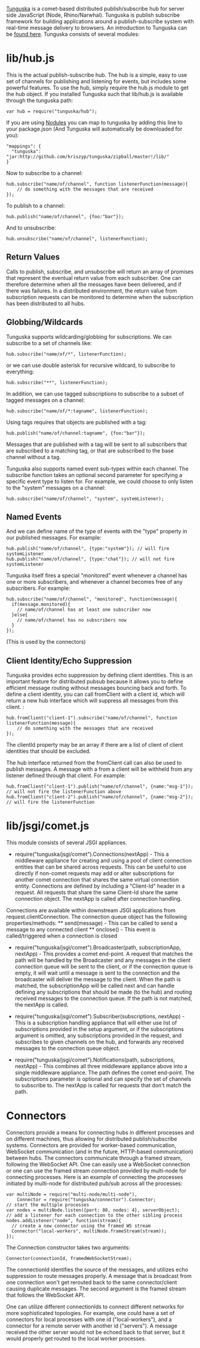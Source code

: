 [Tunguska](http://en.wikipedia.org/wiki/Tunguska_event) is a comet-based 
distributed publish/subscribe hub for server side JavaScript (Node, Rhino/Narwhal).
Tunguska is publish subscribe framework for building applications around a 
publish-subscribe system with real-time message delivery
to browsers. An introduction to Tunguska can be [found here](http://www.sitepen.com/blog/2010/07/19/real-time-comet-applications-on-node-with-tunguska/).
Tunguska consists of several modules:

lib/hub.js
========

This is the actual publish-subscribe hub. The hub is a simple, easy to use set of channels
for publishing and listening for events, but includes some powerful features. To use the
hub, simply require the hub.js module to get the hub object. If you installed Tunguska
such that lib/hub.js is available through the tunguska path:

    var hub = require("tunguska/hub");

If you are using [Nodules](http://github.com/kriszyp/nodules) you can map to tunguska
by adding this line to your package.json (And Tunguska will automatically be downloaded for you):

    "mappings": {
	  "tunguska": "jar:http://github.com/kriszyp/tunguska/zipball/master!/lib/"
    }

Now to subscribe to a channel:

    hub.subscribe("name/of/channel", function listenerFunction(message){
        // do something with the messages that are received
    });

To publish to a channel:

    hub.publish("name/of/channel", {foo:"bar"});
    
And to unsubscribe:

    hub.unsubscribe("name/of/channel", listenerFunction);

Return Values
-------------

Calls to publish, subscribe, and unsubscribe will return an array of promises that 
represent the eventual return value from each subscriber. One can therefore determine
when all the messages have been delivered, and if there was failures. In a distributed
environment, the return value from subscription requests can be monitored to determine when the subscription
has been distributed to all hubs.

Globbing/Wildcards
-----------------

Tunguska supports wildcarding/globbing for subscriptions. We can subscribe to a set
of channels like:

    hub.subscribe("name/of/*", listenerFunction);

or we can use double asterisk for recursive wildcard, to subscribe to everything:

    hub.subscribe("**", listenerFunction);

In addition, we can use tagged subscriptions to subscribe to a subset of tagged messages on a channel:

    hub.subscribe("name/of/*:tagname", listenerFunction);

Using tags requires that objects are published with a tag:

    hub.publish("name/of/channel:tagname", {foo:"bar"});

Messages that are published with a tag will be sent to all subscribers that are subscribed to a matching tag, or that are subscribed to the base channel without a tag.

Tunguska also supports named event sub-types within each channel. The subscribe
function takes an optional second parameter for specifying a specific event type
to listen for. For example,
we could choose to only listen to the "system" messages on a channel:

    hub.subscribe("name/of/channel", "system", systemListener);
 
Named Events
-------------

And we can define name of the type of events with the "type" property in our published 
messages. For example:

    hub.publish("name/of/channel", {type:"system"}); // will fire systemListener
    hub.publish("name/of/channel", {type:"chat"}); // will not fire systemListener

Tunguska itself fires a special "monitored" event whenever a channel has one or more subscribers, and
whenever a channel becomes free of any subscribers. For example:

    hub.subscribe("name/of/channel", "monitored", function(message){
      if(message.monitored){
        // name/of/channel has at least one subscriber now
      }else{
        // name/of/channel has no subscribers now
      }
    });

(This is used by the connectors) 

Client Identity/Echo Suppression
-----------------------------
    
Tunguska provides echo suppression by defining client identities. This is an important
feature for distributed pubsub because it allows you to define efficient message routing
without messages bouncing back and forth. To define a client identity, you can call
fromClient with a client id, which will return a new hub interface which will
suppress all messages from this client. :

    
    hub.fromClient("client-1").subscribe("name/of/channel", function listenerFunction(message){
        // do something with the messages that are received
    });

The clientId property may be an array if there are a list of client of client identities that 
should be excluded.

The hub interface returned from the fromClient call can also be used to publish messages.
A message with a from a client will be withheld from any listener defined through that 
client. For example:

    hub.fromClient("client-1").publish("name/of/channel", {name:"msg-1"}); // will not fire the listenerFunction above
    hub.fromClient("client-2").publish("name/of/channel", {name:"msg-2"}); // will fire the listenerFunction
    
lib/jsgi/comet.js
============

This module consists of several JSGI appliances.

* require("tunguska/jsgi/comet").Connections(nextApp) - This a middleware appliance for creating and
using a pool of client connection entities that can be shared across requests. This can
be useful to use directly if non-comet requests may add or alter subscriptions for 
another comet connection that shares the same virtual connection entity. Connections
are defined by including a "Client-Id" header in a request. All requests that share the
same Client-Id share the same connection object. The nextApp is called after connection
handling. 

Connections are available within downstream JSGI applications from 
request.clientConnection. The connection queue object has the following properties/methods:
** send(message) - This can be called to send a message to any connected client
** onclose() - This event is called/triggered when a connection is closed  

* require("tunguska/jsgi/comet").Broadcaster(path, subscriptionApp, nextApp) - This 
provides a comet end-point. A request that matches the path will be handled by the
Broadcaster and any messages in the client connection queue will be sent to the client,
or if the connection queue is empty, it will wait until a message is sent to the connection
and the broadcaster will deliver the message to the client. When the path is matched,
the subscriptionApp will be called next and can handle defining any subscriptions that
should be made (to the hub) and routing received messages to the connection queue.
If the path is not matched, the nextApp is called.      

* require("tunguska/jsgi/comet").Subscriber(subscriptions, nextApp) - This is a 
subscription handling appliance that will either use list of subscriptions provided in the 
setup argument, or if the subscriptions argument is omitted, any subscriptions 
provided in the request, and subscribes to given channels on the hub, and forwards any received messages
to the connection queue object.

* require("tunguska/jsgi/comet").Notifications(path, subscriptions, nextApp) - This combines
all three middleware appliance above into a single middleware appliance. The path defines
the comet end-point. The subscriptions parameter is optional and can specify the set
of channels to subscribe to. The nextApp is called for requests that don't match the path.
 
Connectors
=========

Connectors provide a means for connecting hubs in different processes and on 
different machines, thus allowing for distributed publish/subscribe systems. Connectors
are provided for worker-based communication, WebSocket communication 
(and in the future, HTTP-based communication) between hubs. The connectors 
communicate through a framed stream, following the 
WebSocket API. One can easily use a WebSocket connection or one can use the 
framed stream connection provided by multi-node for connecting processes. Here
is an example of connecting the processes initiated by multi-node for distributed 
pub/sub across all the processes:

    var multiNode = require("multi-node/multi-node"),
        Connector = require("tunguska/connector").Connector;
    // start the multiple processes
    var nodes = multiNode.listen({port: 80, nodes: 4}, serverObject);
    // add a listener for each connection to the other sibling process
    nodes.addListener("node", function(stream){
      // create a new connector using the framed WS stream
      Connector("local-workers", multiNode.frameStream(stream));
    });

The Connection constructor takes two arguments:

    Connector(connectionId, framedWebSocketStream);

The connectionId identifies the source of the messages, and utilizes echo suppression
to route messages properly. A message that is broadcast from one connection won't
get rerouted back to the same connector/client causing duplicate messages. The 
second argument is the framed stream that follows the WebSocket API. 

One can utilize different connectionIds to connect different networks for more sophisticated
topologies. For example, one could have a set of connectors for local processes with one id ("local-workers"),
and a connector for a remote server with another id ("servers"). A message received the other
server would not be echoed back to that server, but it would properly get routed to 
the local worker processes.